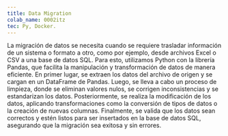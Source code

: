 ```yaml
---
title: Data Migration
colab_name: 0002itz
tec: Py, Docker.
---
```


La migración de datos se necesita cuando se requiere trasladar información de un sistema o formato a otro, como por ejemplo, desde archivos Excel o CSV a una base de datos SQL. Para esto, utilizamos Python con la librería Pandas, que facilita la manipulación y transformación de datos de manera eficiente. En primer lugar, se extraen los datos del archivo de origen y se cargan en un DataFrame de Pandas. Luego, se lleva a cabo un proceso de limpieza, donde se eliminan valores nulos, se corrigen inconsistencias y se estandarizan los datos. Posteriormente, se realiza la modificación de los datos, aplicando transformaciones como la conversión de tipos de datos o la creación de nuevas columnas. Finalmente, se valida que los datos sean correctos y estén listos para ser insertados en la base de datos SQL, asegurando que la migración sea exitosa y sin errores.
